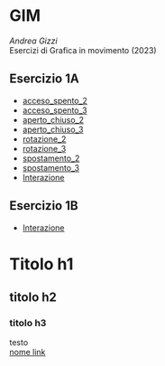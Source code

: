 # GIM
*Andrea Gizzi*  
Esercizi di Grafica in movimento (2023)

## Esercizio 1A
- [acceso_spento_2](Esercizio_1A/acceso_spento_2.html)
- [acceso_spento_3](Esercizio_1A/acceso_spento_3.html)
- [aperto_chiuso_2](Esercizio_1A/aperto_chiuso_2.html)
- [aperto_chiuso_3](Esercizio_1A/aperto_chiuso_3.html)
- [rotazione_2](Esercizio_1A/rotazione_2.html)
- [rotazione_3](Esercizio_1A/rotazione_3.html)
- [spostamento_2](Esercizio_1A/spostamento_2.html)
- [spostamento_3](Esercizio_1A/spostamento_3.html)  
- [Interazione](Esercizio_1B/indexD.html) 

## Esercizio 1B
- [Interazione](Esercizio_1B/indexD.html)  
  

# Titolo h1
## titolo h2
### titolo h3
testo  
[nome link](percorso/percorso.html)
